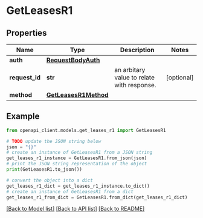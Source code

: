 # GetLeasesR1


## Properties

Name | Type | Description | Notes
------------ | ------------- | ------------- | -------------
**auth** | [**RequestBodyAuth**](RequestBodyAuth.md) |  | 
**request_id** | **str** | an arbitary value to relate with response. | [optional] 
**method** | [**GetLeasesR1Method**](GetLeasesR1Method.md) |  | 

## Example

```python
from openapi_client.models.get_leases_r1 import GetLeasesR1

# TODO update the JSON string below
json = "{}"
# create an instance of GetLeasesR1 from a JSON string
get_leases_r1_instance = GetLeasesR1.from_json(json)
# print the JSON string representation of the object
print(GetLeasesR1.to_json())

# convert the object into a dict
get_leases_r1_dict = get_leases_r1_instance.to_dict()
# create an instance of GetLeasesR1 from a dict
get_leases_r1_from_dict = GetLeasesR1.from_dict(get_leases_r1_dict)
```
[[Back to Model list]](../README.md#documentation-for-models) [[Back to API list]](../README.md#documentation-for-api-endpoints) [[Back to README]](../README.md)


